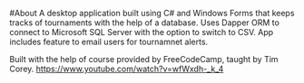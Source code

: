 #About
A desktop application built using C# and Windows Forms that keeps tracks of tournaments with the help of a database. Uses Dapper ORM to connect to Microsoft SQL Server with the option to switch to CSV. App includes feature to email users for tournamnet alerts.

Built with the help of course provided by FreeCodeCamp, taught by Tim Corey.
https://www.youtube.com/watch?v=wfWxdh-_k_4
